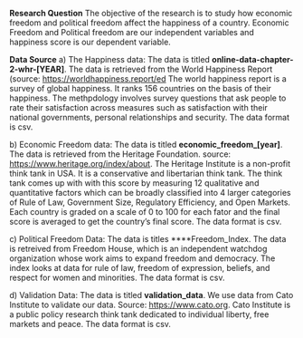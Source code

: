 **Research Question**
The objective of the research is to study how economic freedom and political freedom affect the happiness of a country.
Economic Freedom and Political freedom are our independent variables and happiness score is our dependent variable.

**Data Source**
a) The Happiness data: The data is titled **online-data-chapter-2-whr-[YEAR]**. The data is retrieved from the World Happiness Report (source: https://worldhappiness.report/ed The world happiness report is a survey of global happiness. It ranks 156 countries on the basis of their happiness. The methpdology involves survey questions that ask people to rate their satisfaction across measures such as satisfaction with their national governments, personal relationships and security.    The data format is csv.


b) Economic Freedom data: The data is titled **economic_freedom_[year]**. The data is retrieved from the Heritage Foundation. source: https://www.heritage.org/index/about. The Heritage Institute is a non-profit think tank in USA. It is a conservative and libertarian think tank. The think tank comes up with with this score by measuring 12 qualitative and quantitative factors which can be broadly classified into 4 larger categories of Rule of Law, Government Size, Regulatory Efficiency, and Open Markets. Each country is graded on a scale of 0 to 100 for each fator and the final score is averaged to get the country’s final score.  The data format is csv.


c) Political Freedom Data: The data is titles ****Freedom_Index. The data is retreived from Freedom House, which is an independent watchdog organization whose work aims to expand freedom and democracy. The index looks at data for rule of law, freedom of expression, beliefs, and respect for women and minorities. The data format is csv.


d) Validation Data: The data is titled **validation_data**. We use data from Cato Institute to validate our data. Source: https://www.cato.org. Cato Institute is a public policy research think tank dedicated to individual liberty, free markets and peace. The data format is csv.

